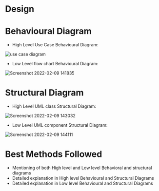 # Design
# Behavioural Diagram
* High Level Use Case Behavioural Diagram:

![use case diagram](https://user-images.githubusercontent.com/98829253/153533639-829da133-a6b7-4071-b80f-436152cbe92c.png)
* Low Level flow chart Behavioural Diagram:

![Screenshot 2022-02-09 141835](https://user-images.githubusercontent.com/98829253/153159178-1c56a9c6-b4c6-4eb8-ad15-2874ba1c1c57.png)
# Structural Diagram

* High Level UML class Structural Diagram:

![Screenshot 2022-02-09 143032](https://user-images.githubusercontent.com/98829253/153161292-5f03b716-8b1f-4447-a350-03fde343cd58.png)
* Low Level UML component Structural Diagram:

![Screenshot 2022-02-09 144111](https://user-images.githubusercontent.com/98829253/153162910-ba31d08b-b673-474c-b773-10c8a99c91cc.png)

# Best Methods Followed
* Mentioning of both High level and Low level Behavioral and structural diagrams 
* Detailed explanation in High level Behavioural and Structural Diagrams
* Detailed explanation in Low level Behavioural and Structural Diagrams
